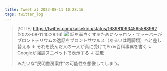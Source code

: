 ```yaml
---
title: Tweet at 2023-08-11 10:28:16
tags: twitter_log
---
```


> [!CITE] https://twitter.com/kaisekiriu/status/1689810934565588992 (2023-08-11 10:28:16)
> ![](https://twitter.com/kaisekiriu/status/1689810934565588992)
> 話を面白くするためにシャロン・ファーバーがブロントテリウムの逸話をブロントサウルス（あるいは竜脚類）へと差し替える
> ↓
> それを読んだ人の一人が真に受けてPixiv百科事典を書く
> ↓
> Googleが強調スニペットで表示する
> ↓
> 拡散
> 
> みたいな"民明書房案件"の可能性を想像してしまう。
